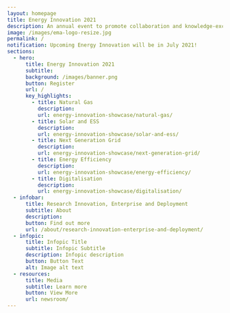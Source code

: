 ```yaml
---
layout: homepage
title: Energy Innovation 2021
description: An annual event to promote collaboration and knowledge-exchange among industry experts and the research community
image: /images/ema-logo-resize.jpg
permalink: /
notification: Upcoming Energy Innovation will be in July 2021!
sections:
  - hero:
      title: Energy Innovation 2021
      subtitle: 
      background: /images/banner.png
      button: Register
      url: /
      key_highlights:
        - title: Natural Gas
          description: 
          url: energy-innovation-showcase/natural-gas/
        - title: Solar and ESS
          description: 
          url: energy-innovation-showcase/solar-and-ess/
        - title: Next Generation Grid
          description: 
          url: energy-innovation-showcase/next-generation-grid/
        - title: Energy Efficiency
          description: 
          url: energy-innovation-showcase/energy-efficiency/
        - title: Digitalisation
          description: 
          url: energy-innovation-showcase/digitalisation/
  - infobar:
      title: Research Innovation, Enterprise and Deployment
      subtitle: About
      description: 
      button: Find out more
      url: /about/research-innovation-enterprise-and-deployment/
  - infopic:
      title: Infopic Title
      subtitle: Infopic Subtitle
      description: Infopic description
      button: Button Text
      alt: Image alt text
  - resources:
      title: Media
      subtitle: Learn more
      button: View More
      url: newsroom/
---
```

